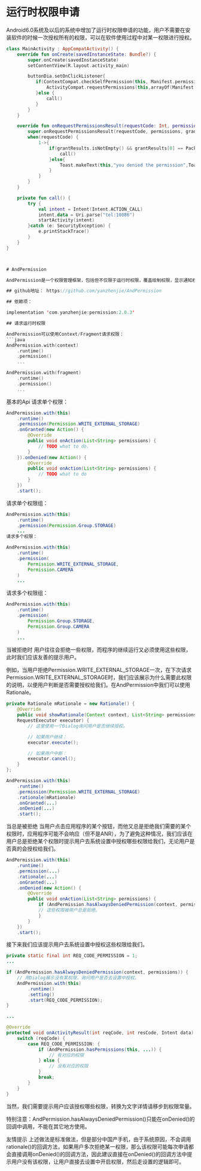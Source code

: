 
# 运行时权限申请
Android6.0系统及以后的系统中增加了运行时权限申请的功能，用户不需要在安装软件的时候一次授权所有的权限，可以在软件使用过程中对某一权限进行授权。
```kotlin
class MainActivity : AppCompatActivity() {
    override fun onCreate(savedInstanceState: Bundle?) {
        super.onCreate(savedInstanceState)
        setContentView(R.layout.activity_main)

        buttonDia.setOnClickListener{
           if(ContextCompat.checkSelfPermission(this, Manifest.permission.CALL_PHONE) != PackageManager.PERMISSION_GRANTED){
               ActivityCompat.requestPermissions(this,arrayOf(Manifest.permission.CALL_PHONE),1)
           }else {
               call()
           }
        }
    }

    override fun onRequestPermissionsResult(requestCode: Int, permissions: Array<out String>, grantResults: IntArray) {
        super.onRequestPermissionsResult(requestCode, permissions, grantResults)
        when(requestCode) {
            1->{
                if(grantResults.isNotEmpty() && grantResults[0] == PackageManager.PERMISSION_GRANTED) {
                    call()
                }else{
                    Toast.makeText(this,"you denied the permission",Toast.LENGTH_LONG).show()
                }
            }
        }
    }

    private fun call() {
        try {
            val intent = Intent(Intent.ACTION_CALL)
            intent.data = Uri.parse("tel:10086")
            startActivity(intent)
        }catch (e: SecurityException) {
            e.printStackTrace()
        }
    }
}



# AndPermission

AndPermission是一个权限管理框架，包括但不仅限于运行时权限，覆盖绘制权限，显示通知权限和访问通知权限等

## github地址： https://github.com/yanzhenjie/AndPermission

## 依赖项：

implementation 'com.yanzhenjie:permission:2.0.3'

## 请求运行时权限

AndPermission可以使用Context/Fragment请求权限：
```java
AndPermission.with(context)
    .runtime()
    .permission()
    ...

AndPermission.with(fragment)
    .runtime()
    .permission()
    ...
```
基本的Api
请求单个权限：
```java
AndPermission.with(this)
    .runtime()
    .permission(Permission.WRITE_EXTERNAL_STORAGE)
    .onGranted(new Action() {
        @Override
        public void onAction(List<String> permissions) {
            // TODO what to do.
        }
    }).onDenied(new Action() {
        @Override
        public void onAction(List<String> permissions) {
            // TODO what to do
        }
    })
    .start();
```
请求单个权限组：
```java
AndPermission.with(this)
    .runtime()
    .permission(Permission.Group.STORAGE)
    ...
请求多个权限：

AndPermission.with(this)
    .runtime()
    .permission(
        Permission.WRITE_EXTERNAL_STORAGE,
        Permission.CAMERA
    )
    ...

```
请求多个权限组：

```java
AndPermission.with(this)
    .runtime()
    .permission(
        Permission.Group.STORAGE,
        Permission.Group.CAMERA
    )
    ...

```
当被拒绝时
用户往往会拒绝一些权限，而程序的继续运行又必须使用这些权限，此时我们应该友善的提示用户。

例如，当用户拒绝Permission.WRITE_EXTERNAL_STORAGE一次，在下次请求Permission.WRITE_EXTERNAL_STORAGE时，我们应该展示为什么需要此权限的说明，以便用户判断是否需要授权给我们。在AndPermission中我们可以使用Rationale。

```java
private Rationale mRationale = new Rationale() {
    @Override
    public void showRationale(Context context, List<String> permissions, 
    RequestExecutor executor) {
        // 这里使用一个Dialog询问用户是否继续授权。

        // 如果用户继续：
        executor.execute();

        // 如果用户中断：
        executor.cancel();
    }
};

AndPermission.with(this)
    .runtime()
    .permission(Permission.WRITE_EXTERNAL_STORAGE)
    .rationale(mRationale)
    .onGranted(...)
    .onDenied(...)
    .start();
```
当总是被拒绝
当用户点击应用程序的某个按钮，而他又总是拒绝我们需要的某个权限时，应用程序可能不会响应（但不是ANR），为了避免这种情况，我们应该在用户总是拒绝某个权限时提示用户去系统设置中授权哪些权限给我们，无论用户是否真的会授权给我们。

```java
AndPermission.with(this)
    .runtime()
    .permission(...)
    .rationale(...)
    .onGranted(...)
    .onDenied(new Action() {
        @Override
        public void onAction(List<String> permissions) {
            if (AndPermission.hasAlwaysDeniedPermission(context, permissions)) {
            // 这些权限被用户总是拒绝。
            }
        }
    })
    .start();
```
接下来我们应该提示用户去系统设置中授权这些权限给我们。

```java
private static final int REQ_CODE_PERMISSION = 1;
...

if (AndPermission.hasAlwaysDeniedPermission(context, permissions)) {
    // 用Dialog展示没有某权限，询问用户是否去设置中授权。
    AndPermission.with(this)
        .runtime()
        .setting()
        .start(REQ_CODE_PERMISSION);
}

...

@Override
protected void onActivityResult(int reqCode, int resCode, Intent data) {
    switch (reqCode) {
        case REQ_CODE_PERMISSION: {
            if (AndPermission.hasPermissions(this, ...)) {
                // 有对应的权限
            } else {
                // 没有对应的权限
            }
            break;
        }
    }
}
```

当然，我们需要提示用户应该授权哪些权限，转换为文字详情请移步到权限常量。

特别注意：AndPermission.hasAlwaysDeniedPermission()只能在onDenied()的回调中调用，不能在其它地方使用。

友情提示
上述做法是标准做法，但是部分中国产手机，由于系统原因，不会调用rationale()的回调方法，如果用户多次拒绝某一权限，那么该权限可能每次申请都会直接调用onDenied()的回调方法，因此建议直接在onDenied()的回调方法中提示用户没有该权限，让用户直接去设置中开启权限，然后走设置的逻辑即可。

